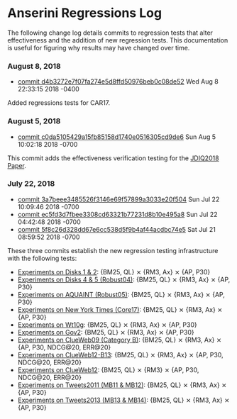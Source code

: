 # Anserini Regressions Log

The following change log details commits to regression tests that alter effectiveness and the addition of new regression tests.
This documentation is useful for figuring why results may have changed over time.

### August 8, 2018

+ [commit d4b3272e7f07fa274e5d8ffd50976beb0c08de52](https://github.com/castorini/Anserini/commit/d4b3272e7f07fa274e5d8ffd50976beb0c08de52) Wed Aug 8 22:33:15 2018 -0400

Added regressions tests for CAR17.

### August 5, 2018

+ [commit c0da5105429a15fb85158d1740e0516305cd9de6](https://github.com/castorini/Anserini/commit/c0da5105429a15fb85158d1740e0516305cd9de6) Sun Aug 5 10:02:18 2018 -0700

This commit adds the effectiveness verification testing for the [JDIQ2018 Paper](experiments-jdiq2018.md).

### July 22, 2018

+ [commit 3a7beee3485526f3146e69f57899a3033e20f504](https://github.com/castorini/Anserini/commit/3a7beee3485526f3146e69f57899a3033e20f504) Sun Jul 22 10:09:46 2018 -0700
+ [commit ec5fd3d7fbee3308cd63321b77231d8b10e495a8](https://github.com/castorini/Anserini/commit/ec5fd3d7fbee3308cd63321b77231d8b10e495a8) Sun Jul 22 04:42:48 2018 -0700
+ [commit 5f8c26d328dd67e6cc538d5f9b4af44acdbc74e5](https://github.com/castorini/Anserini/commit/5f8c26d328dd67e6cc538d5f9b4af44acdbc74e5) Sat Jul 21 08:59:52 2018 -0700

These three commits establish the new regression testing infrastructure with the following tests:

+ [Experiments on Disks 1 &amp; 2](experiments-disk12.md): {BM25, QL} &#10799; {RM3, Ax} &#10799; {AP, P30}
+ [Experiments on Disks 4 &amp; 5 (Robust04)](experiments-robust04.md): {BM25, QL} &#10799; {RM3, Ax} &#10799; {AP, P30}
+ [Experiments on AQUAINT (Robust05)](experiments-robust05.md): {BM25, QL} &#10799; {RM3, Ax} &#10799; {AP, P30}
+ [Experiments on New York Times (Core17)](experiments-core17.md): {BM25, QL} &#10799; {RM3, Ax} &#10799; {AP, P30}
+ [Experiments on Wt10g](experiments-wt10g.md): {BM25, QL} &#10799; {RM3, Ax} &#10799; {AP, P30}
+ [Experiments on Gov2](experiments-gov2.md): {BM25, QL} &#10799; {RM3, Ax} &#10799; {AP, P30}
+ [Experiments on ClueWeb09 (Category B)](experiments-cw09b.md): {BM25, QL} &#10799; {RM3, Ax} &#10799; {AP, P30, NDCG@20, ERR@20}
+ [Experiments on ClueWeb12-B13](experiments-cw12b13.md): {BM25, QL} &#10799; {RM3, Ax} &#10799; {AP, P30, NDCG@20, ERR@20}
+ [Experiments on ClueWeb12](experiments-cw12.md): {BM25, QL} &#10799; {RM3} &#10799; {AP, P30, NDCG@20, ERR@20}
+ [Experiments on Tweets2011 (MB11 &amp; MB12)](experiments-mb11.md): {BM25, QL} &#10799; {RM3, Ax} &#10799; {AP, P30}
+ [Experiments on Tweets2013 (MB13 &amp; MB14)](experiments-mb13.md): {BM25, QL} &#10799; {RM3, Ax} &#10799; {AP, P30}
